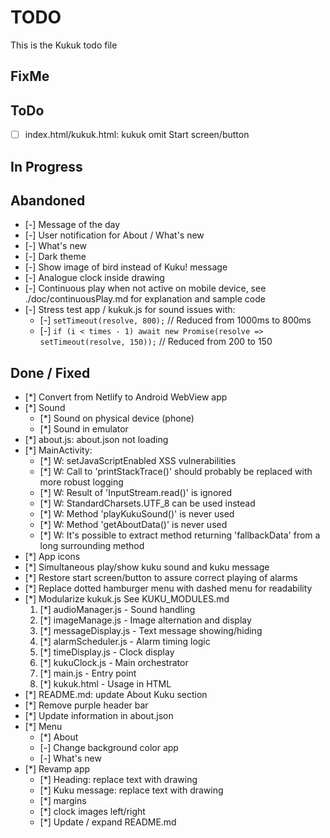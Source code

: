 # TODO
This is the Kukuk todo file

## FixMe

## ToDo
- [ ] index.html/kukuk.html: kukuk omit Start screen/button 

## In Progress

## Abandoned
- [-] Message of the day
- [-] User notification for About / What's new
- [-] What's new
- [-] Dark theme
- [-] Show image of bird instead of Kuku! message
- [-] Analogue clock inside drawing
- [-] Continuous play when not active on mobile device, see ./doc/continuousPlay.md for explanation and sample code
- [-] Stress test app / kukuk.js for sound issues with:
  - [-] `setTimeout(resolve, 800);`  // Reduced from 1000ms to 800ms
  - [-] `if (i < times - 1) await new Promise(resolve => setTimeout(resolve, 150));`  // Reduced from 200 to 150

## Done / Fixed
- [*] Convert from Netlify to Android WebView app
- [*] Sound
  - [*] Sound on physical device (phone)
  - [*] Sound in emulator
- [*] about.js: about.json not loading
- [*] MainActivity:
  - [*] W: setJavaScriptEnabled XSS vulnerabilities
  - [*] W: Call to 'printStackTrace()' should probably be replaced with more robust logging
  - [*] W: Result of 'InputStream.read()' is ignored
  - [*] W: StandardCharsets.UTF_8 can be used instead
  - [*] W: Method 'playKukuSound()' is never used
  - [*] W: Method 'getAboutData()' is never used
  - [*] W: It's possible to extract method returning 'fallbackData' from a long surrounding method
- [*] App icons
- [*] Simultaneous play/show kuku sound and kuku message
- [*] Restore start screen/button to assure correct playing of alarms
- [*] Replace dotted hamburger menu with dashed menu for readability
- [*] Modularize kukuk.js
  See KUKU_MODULES.md
  1. [*] audioManager.js - Sound handling
  2. [*] imageManage.js - Image alternation and display
  3. [*] messageDisplay.js - Text message showing/hiding
  4. [*] alarmScheduler.js - Alarm timing logic
  5. [*] timeDisplay.js - Clock display
  6. [*] kukuClock.js - Main orchestrator
  7. [*] main.js - Entry point
  8. [*] kukuk.html - Usage in HTML
- [*] README.md: update About Kuku section
- [*] Remove purple header bar
- [*] Update information in about.json
- [*] Menu
  - [*] About
  - [-] Change background color app
  - [-] What's new
- [*] Revamp app
  - [*] Heading: replace text with drawing
  - [*] Kuku message: replace text with drawing
  - [*] margins
  - [*] clock images left/right
  - [*] Update / expand README.md
